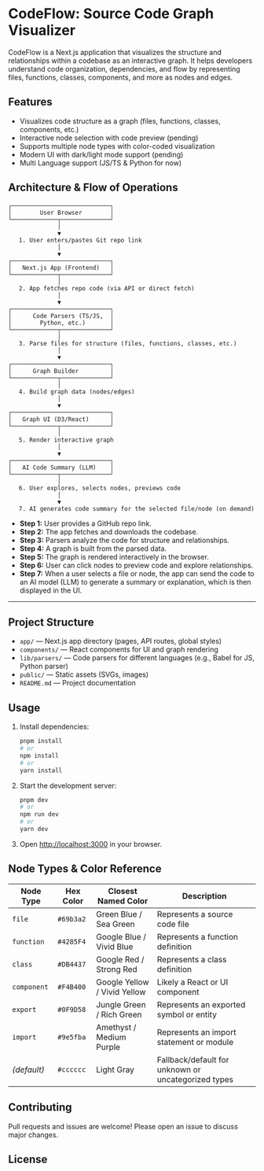 # CodeFlow: Source Code Graph Visualizer

CodeFlow is a Next.js application that visualizes the structure and relationships within a codebase as an interactive graph. It helps developers understand code organization, dependencies, and flow by representing files, functions, classes, components, and more as nodes and edges.

## Features
- Visualizes code structure as a graph (files, functions, classes, components, etc.)
- Interactive node selection with code preview (pending)
- Supports multiple node types with color-coded visualization
- Modern UI with dark/light mode support (pending)
- Multi Language support (JS/TS & Python for now)

## Architecture & Flow of Operations

```
┌────────────────────────────┐
│        User Browser        │
└─────────────┬──────────────┘
              │
              ▼
   1. User enters/pastes Git repo link
              │
              ▼
┌────────────────────────────┐
│   Next.js App (Frontend)   │
└─────────────┬──────────────┘
              │
   2. App fetches repo code (via API or direct fetch)
              │
              ▼
┌────────────────────────────┐
│      Code Parsers (TS/JS,  │
│        Python, etc.)       │
└─────────────┬──────────────┘
              │
   3. Parse files for structure (files, functions, classes, etc.)
              │
              ▼
┌────────────────────────────┐
│      Graph Builder         │
└─────────────┬──────────────┘
              │
   4. Build graph data (nodes/edges)
              │
              ▼
┌────────────────────────────┐
│   Graph UI (D3/React)      │
└─────────────┬──────────────┘
              │
   5. Render interactive graph
              │
              ▼
┌────────────────────────────┐
│   AI Code Summary (LLM)    │
└─────────────┬──────────────┘
              │
   6. User explores, selects nodes, previews code
              │
              ▼
   7. AI generates code summary for the selected file/node (on demand)
```

* **Step 1:** User provides a GitHub repo link.
* **Step 2:** The app fetches and downloads the codebase.
* **Step 3:** Parsers analyze the code for structure and relationships.
* **Step 4:** A graph is built from the parsed data.
* **Step 5:** The graph is rendered interactively in the browser.
* **Step 6:** User can click nodes to preview code and explore relationships.
* **Step 7:** When a user selects a file or node, the app can send the code to an AI model (LLM) to generate a summary or explanation, which is then displayed in the UI.

---

## Project Structure
- `app/` — Next.js app directory (pages, API routes, global styles)
- `components/` — React components for UI and graph rendering
- `lib/parsers/` — Code parsers for different languages (e.g., Babel for JS, Python parser)
- `public/` — Static assets (SVGs, images)
- `README.md` — Project documentation

## Usage
1. Install dependencies:
   ```bash
   pnpm install
   # or
   npm install
   # or
   yarn install
   ```
2. Start the development server:
   ```bash
   pnpm dev
   # or
   npm run dev
   # or
   yarn dev
   ```
3. Open [http://localhost:3000](http://localhost:3000) in your browser.

## Node Types & Color Reference

| **Node Type** | **Hex Color** | **Closest Named Color**      | **Description**                                     |
| ------------- | ------------- | ---------------------------- | --------------------------------------------------- |
| `file`        | `#69b3a2`     | Green Blue / Sea Green       | Represents a source code file                       |
| `function`    | `#4285F4`     | Google Blue / Vivid Blue     | Represents a function definition                    |
| `class`       | `#DB4437`     | Google Red / Strong Red      | Represents a class definition                       |
| `component`   | `#F4B400`     | Google Yellow / Vivid Yellow | Likely a React or UI component                      |
| `export`      | `#0F9D58`     | Jungle Green / Rich Green    | Represents an exported symbol or entity             |
| `import`      | `#9e5fba`     | Amethyst / Medium Purple     | Represents an import statement or module            |
| *(default)*   | `#cccccc`     | Light Gray                   | Fallback/default for unknown or uncategorized types |

## Contributing
Pull requests and issues are welcome! Please open an issue to discuss major changes.

## License
